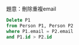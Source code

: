 題意：刪除重複email

```sql
Delete P1 
from Person P1, Person P2 
where P1.email = P2.email
and P1.id > P2.id
```
